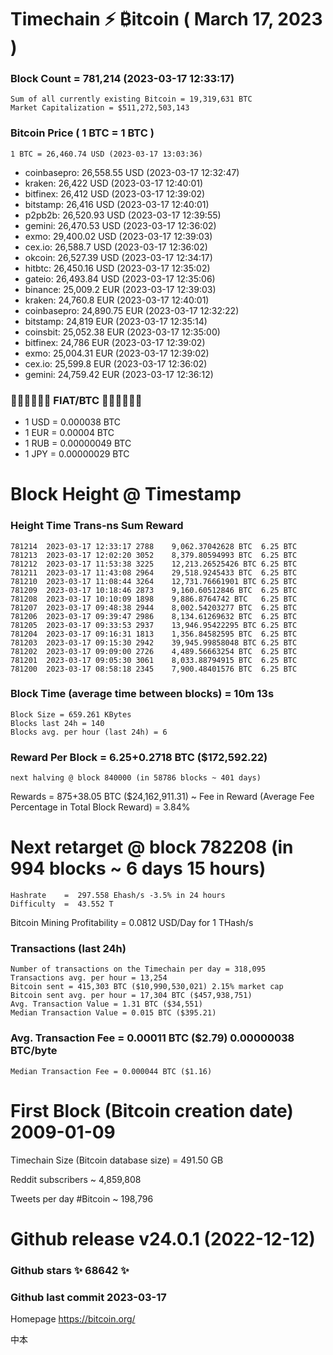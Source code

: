 # Timechain ⚡ ₿itcoin ( March 17, 2023 )
### Block Count = 781,214 (2023-03-17 12:33:17)
    Sum of all currently existing Bitcoin = 19,319,631 BTC
    Market Capitalization = $511,272,503,143
### Bitcoin Price ( 1 BTC = 1 BTC )
	1 BTC = 26,460.74 USD (2023-03-17 13:03:36)
- coinbasepro: 26,558.55 USD (2023-03-17 12:32:47)
- kraken: 26,422 USD (2023-03-17 12:40:01)
- bitfinex: 26,412 USD (2023-03-17 12:39:02)
- bitstamp: 26,416 USD (2023-03-17 12:40:01)
- p2pb2b: 26,520.93 USD (2023-03-17 12:39:55)
- gemini: 26,470.53 USD (2023-03-17 12:36:02)
- exmo: 29,400.02 USD (2023-03-17 12:39:03)
- cex.io: 26,588.7 USD (2023-03-17 12:36:02)
- okcoin: 26,527.39 USD (2023-03-17 12:34:17)
- hitbtc: 26,450.16 USD (2023-03-17 12:35:02)
- gateio: 26,493.84 USD (2023-03-17 12:35:06)
- binance: 25,009.2 EUR (2023-03-17 12:39:03)
- kraken: 24,760.8 EUR (2023-03-17 12:40:01)
- coinbasepro: 24,890.75 EUR (2023-03-17 12:32:22)
- bitstamp: 24,819 EUR (2023-03-17 12:35:14)
- coinsbit: 25,052.38 EUR (2023-03-17 12:35:00)
- bitfinex: 24,786 EUR (2023-03-17 12:39:02)
- exmo: 25,004.31 EUR (2023-03-17 12:39:02)
- cex.io: 25,599.8 EUR (2023-03-17 12:36:02)
- gemini: 24,759.42 EUR (2023-03-17 12:36:12)
### 💱💶💵💷💴💱 FIAT/BTC 💱💴💷💵💶💱
- 1 USD = 0.000038 BTC
- 1 EUR = 0.00004 BTC
- 1 RUB = 0.00000049 BTC
- 1 JPY = 0.00000029 BTC

# Block Height @ Timestamp
### Height	Time	Trans-ns	Sum	Reward
    781214	2023-03-17 12:33:17	2788	9,062.37042628 BTC	6.25 BTC
    781213	2023-03-17 12:02:20	3052	8,379.80594993 BTC	6.25 BTC
    781212	2023-03-17 11:53:38	3225	12,213.26525426 BTC	6.25 BTC
    781211	2023-03-17 11:43:08	2964	29,518.9245433 BTC	6.25 BTC
    781210	2023-03-17 11:08:44	3264	12,731.76661901 BTC	6.25 BTC
    781209	2023-03-17 10:18:46	2873	9,160.60512846 BTC	6.25 BTC
    781208	2023-03-17 10:10:09	1898	9,886.8764742 BTC	6.25 BTC
    781207	2023-03-17 09:48:38	2944	8,002.54203277 BTC	6.25 BTC
    781206	2023-03-17 09:39:47	2986	8,134.61269632 BTC	6.25 BTC
    781205	2023-03-17 09:33:53	2937	13,946.95422295 BTC	6.25 BTC
    781204	2023-03-17 09:16:31	1813	1,356.84582595 BTC	6.25 BTC
    781203	2023-03-17 09:15:30	2942	39,945.99858048 BTC	6.25 BTC
    781202	2023-03-17 09:09:00	2726	4,489.56663254 BTC	6.25 BTC
    781201	2023-03-17 09:05:30	3061	8,033.88794915 BTC	6.25 BTC
    781200	2023-03-17 08:58:18	2345	7,900.48401576 BTC	6.25 BTC
### Block Time (average time between blocks) = 10m 13s
    Block Size = 659.261 KBytes
    Blocks last 24h = 140
    Blocks avg. per hour (last 24h) = 6
### Reward Per Block = 6.25+0.2718 BTC ($172,592.22) 
    next halving @ block 840000 (in 58786 blocks ~ 401 days)
Rewards = 875+38.05 BTC ($24,162,911.31) ~ Fee in Reward (Average Fee Percentage in Total Block Reward) = 3.84%
# Next retarget @ block 782208 (in 994 blocks ~ 6 days 15 hours)
    Hashrate    =  297.558 Ehash/s -3.5% in 24 hours
    Difficulty  =  43.552 T
Bitcoin Mining Profitability = 0.0812 USD/Day for 1 THash/s
### Transactions (last 24h)
    Number of transactions on the Timechain per day = 318,095
    Transactions avg. per hour = 13,254
    Bitcoin sent = 415,303 BTC ($10,990,530,021) 2.15% market cap
    Bitcoin sent avg. per hour = 17,304 BTC ($457,938,751)
    Avg. Transaction Value = 1.31 BTC ($34,551)
    Median Transaction Value = 0.015 BTC ($395.21)
### Avg. Transaction Fee = 0.00011 BTC ($2.79) 0.00000038 BTC/byte
    Median Transaction Fee = 0.000044 BTC ($1.16)
# First Block (Bitcoin creation date)	2009-01-09
Timechain Size (Bitcoin database size) = 491.50 GB

Reddit subscribers ~ 4,859,808

Tweets per day #Bitcoin ~ 198,796
# Github release	v24.0.1 (2022-12-12)
### Github stars	✨ 68642 ✨
### Github last commit	2023-03-17

Homepage	https://bitcoin.org/

中本
